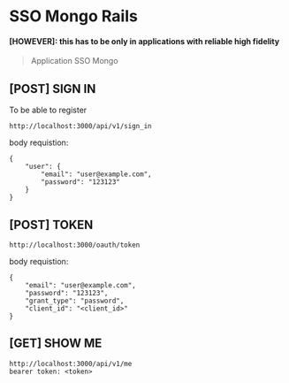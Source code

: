 # SSO Mongo Rails

#### [HOWEVER]: this has to be only in applications with reliable high fidelity

> Application SSO Mongo

## [POST] SIGN IN

To be able to register

```
http://localhost:3000/api/v1/sign_in
```

body requistion: 

```
{
	"user": {
		"email": "user@example.com",
		"password": "123123"
	}
}
```

## [POST] TOKEN

```
http://localhost:3000/oauth/token
```

body requistion: 

```
{
	"email": "user@example.com",
	"password": "123123",
	"grant_type": "password",
	"client_id": "<client_id>"
}
```

## [GET] SHOW ME

```
http://localhost:3000/api/v1/me
bearer token: <token>
```
